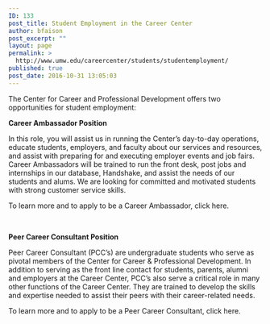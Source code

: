 ```yaml
---
ID: 133
post_title: Student Employment in the Career Center
author: bfaison
post_excerpt: ""
layout: page
permalink: >
  http://www.umw.edu/careercenter/students/studentemployment/
published: true
post_date: 2016-10-31 13:05:03
---
```

The Center for Career and Professional Development offers two opportunities for student employment:

<strong>Career Ambassador Position</strong>

In this role, you will assist us in running the Center’s day-to-day operations, educate students, employers, and faculty about our services and resources, and assist with preparing for and executing employer events and job fairs. Career Ambassadors will be trained to run the front desk, post jobs and internships in our database, Handshake, and assist the needs of our students and alums. We are looking for committed and motivated students with strong customer service skills.

To learn more and to apply to be a Career Ambassador, click here.

&nbsp;

<strong>Peer Career Consultant Position</strong>

Peer Career Consultant (PCC’s) are undergraduate students who serve as pivotal members of the Center for Career &amp; Professional Development. In addition to serving as the front line contact for students, parents, alumni and employers at the Career Center, PCC’s also serve a critical role in many other functions of the Career Center. They are trained to develop the skills and expertise needed to assist their peers with their career-related needs.

To learn more and to apply to be a Peer Career Consultant, click here.